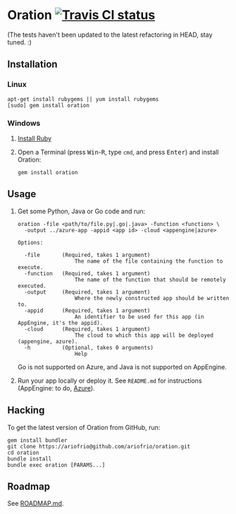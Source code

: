 # Oration [![Travis CI status](https://secure.travis-ci.org/ariofrio/oration.png)](http://travis-ci.org/ariofrio/oration)

(The tests haven't been updated to the latest refactoring in HEAD, stay tuned. :)

## Installation

### Linux

    apt-get install rubygems || yum install rubygems
    [sudo] gem install oration

### Windows

 1. [Install Ruby](http://rubyinstaller.org/)

 2. Open a Terminal (press <kbd>Win</kbd>-<kbd>R</kbd>, type `cmd`, and press <kbd>Enter</kbd>) and install Oration:

        gem install oration

## Usage

 1. Get some Python, Java or Go code and run:

        oration -file <path/to/file.py|.go|.java> -function <function> \
          -output ../azure-app -appid <app id> -cloud <appengine|azure>

        Options:

          -file       (Required, takes 1 argument)
                          The name of the file containing the function to execute.
          -function   (Required, takes 1 argument)
                          The name of the function that should be remotely executed.
          -output     (Required, takes 1 argument)
                          Where the newly constructed app should be written to.
          -appid      (Required, takes 1 argument)
                          An identifier to be used for this app (in AppEngine, it's the appid).
          -cloud      (Required, takes 1 argument)
                          The cloud to which this app will be deployed (appengine, azure).
          -h          (Optional, takes 0 arguments)
                          Help

    Go is not supported on Azure, and Java is not supported on AppEngine.

 2. Run your app locally or deploy it. See `README.md` for instructions 
    (AppEngine: to do, [Azure][azure-readme]).

  [azure-readme]: https://github.com/ariofrio/oration/blob/master/templates/azure/py/README.md

## Hacking

To get the latest version of Oration from GitHub, run:

    gem install bundler
    git clone https://ariofrio@github.com/ariofrio/oration.git
    cd oration
    bundle install
    bundle exec oration [PARAMS...]

## Roadmap

See [ROADMAP.md][].

  [roadmap.md]: https://github.com/ariofrio/oration/blob/master/ROADMAP.md

